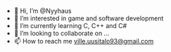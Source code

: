 - 👋 Hi, I’m @Nyyhaus
- 👀 I’m interested in game and software development
- 🌱 I’m currently learning C, C++ and C#
- 💞️ I’m looking to collaborate on ...
- 📫 How to reach me ville.uusitalo93@gmail.com

<!---
Nyyhaus/Nyyhaus is a ✨ special ✨ repository because its `README.md` (this file) appears on your GitHub profile.
You can click the Preview link to take a look at your changes.
--->
